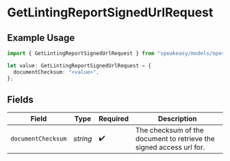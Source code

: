 # GetLintingReportSignedUrlRequest

## Example Usage

```typescript
import { GetLintingReportSignedUrlRequest } from "speakeasy/models/operations";

let value: GetLintingReportSignedUrlRequest = {
  documentChecksum: "<value>",
};
```

## Fields

| Field                                                               | Type                                                                | Required                                                            | Description                                                         |
| ------------------------------------------------------------------- | ------------------------------------------------------------------- | ------------------------------------------------------------------- | ------------------------------------------------------------------- |
| `documentChecksum`                                                  | *string*                                                            | :heavy_check_mark:                                                  | The checksum of the document to retrieve the signed access url for. |